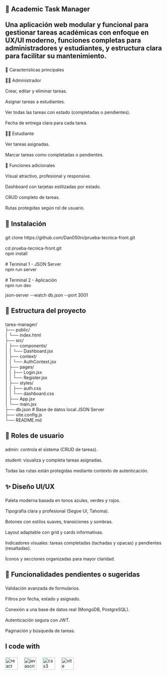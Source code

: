 <h2 align="left">🧠 Academic Task Manager<br><br>Una aplicación web modular y funcional para gestionar tareas académicas con enfoque en UX/UI moderno, funciones completas para administradores y estudiantes, y estructura clara para facilitar su mantenimiento.</h2>

###

<p align="left">📌 Características principales<br><br>👩‍🏫 Administrador<br><br>Crear, editar y eliminar tareas.<br><br>Asignar tareas a estudiantes.<br><br>Ver todas las tareas con estado (completadas o pendientes).<br><br>Fecha de entrega clara para cada tarea.<br><br>👨‍🎓 Estudiante<br><br>Ver tareas asignadas.<br><br>Marcar tareas como completadas o pendientes.<br><br>🧰 Funciones adicionales<br><br>Visual atractivo, profesional y responsive.<br><br>Dashboard con tarjetas estilizadas por estado.<br><br>CRUD completo de tareas.<br><br>Rutas protegidas según rol de usuario.</p>

###

<h2 align="left">🚀 Instalación</h2>

###

<p align="left">git clone https://github.com/Dan050ni/prueba-tecnica-front.git<br><br>cd prueba-tecnica-front.git<br>npm install<br><br># Terminal 1 - JSON Server<br>npm run server<br><br># Terminal 2 - Aplicación<br>npm run dev</p>
<p> json-server --watch db.json --port 3001</p>

###

<h2 align="left">📁 Estructura del proyecto</h2>

###

<p align="left">tarea-manager/<br>├── public/<br>│   └── index.html<br>├── src/<br>│   ├── components/<br>│   │   └── Dashboard.jsx<br>│   ├── context/<br>│   │   └── AuthContext.jsx<br>│   ├── pages/<br>│   │   ├── Login.jsx<br>│   │   └── Register.jsx<br>│   ├── styles/<br>│   │   ├── auth.css<br>│   │   └── dashboard.css<br>│   ├── App.jsx<br>│   └── main.jsx<br>├── db.json         # Base de datos local JSON Server<br>├── vite.config.js<br>└── README.md</p>

###

<h2 align="left">🔐 Roles de usuario</h2>

###

<p align="left">admin: controla el sistema (CRUD de tareas).<br><br>student: visualiza y completa tareas asignadas.<br><br>Todas las rutas están protegidas mediante contexto de autenticación.</p>

###

<h2 align="left">✨ Diseño UI/UX</h2>

###

<p align="left">Paleta moderna basada en tonos azules, verdes y rojos.<br><br>Tipografía clara y profesional (Segoe UI, Tahoma).<br><br>Botones con estilos suaves, transiciones y sombras.<br><br>Layout adaptable con grid y cards informativas.<br><br>Indicadores visuales: tareas completadas (tachadas y opacas) y pendientes (resaltadas).<br><br>Íconos y secciones organizadas para mayor claridad.</p>

###

<h2 align="left">🧪 Funcionalidades pendientes o sugeridas</h2>

###

<p align="left">Validación avanzada de formularios.<br><br>Filtros por fecha, estado y asignado.<br><br>Conexión a una base de datos real (MongoDB, PostgreSQL).<br><br>Autenticación segura con JWT.<br><br>Paginación y búsqueda de tareas.</p>

###

<h2 align="left">I code with</h2>

###

<div align="left">
  <img src="https://cdn.jsdelivr.net/gh/devicons/devicon/icons/react/react-original.svg" height="40" alt="react logo"  />
  <img width="12" />
  <img src="https://cdn.jsdelivr.net/gh/devicons/devicon/icons/javascript/javascript-original.svg" height="40" alt="javascript logo"  />
  <img width="12" />
  <img src="https://cdn.jsdelivr.net/gh/devicons/devicon/icons/css3/css3-original.svg" height="40" alt="css3 logo"  />
  <img width="12" />
  <img src="https://skillicons.dev/icons?i=vite" height="40" alt="vite logo"  />
</div>

###
